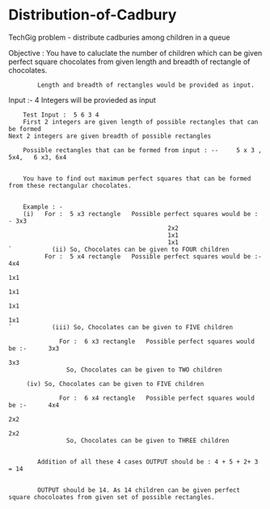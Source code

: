 # Distribution-of-Cadbury
TechGig problem - distribute cadburies among children in a queue


Objective : You have to caluclate the number of children which can be given perfect square chocolates 
            from given length and breadth of rectangle of chocolates.
            
            Length and breadth of rectangles would be provided as input.
            
            
 Input :-   4 Integers will be provieded as input 
 
		Test Input :  5 6 3 4 
		First 2 integers are given length of possible rectangles that can be formed
    Next 2 integers are given breadth of possible rectangles 
      	
 		Possible rectangles that can be formed from input : --     5 x 3 ,  5x4,   6 x3, 6x4 
    
		
		You have to find out maximum perfect squares that can be formed from these rectangular chocolates.
    
    
		Example : -  
        (i)   For :  5 x3 rectangle   Possible perfect squares would be : - 3x3 
											    2x2
											    1x1
											    1x1
	`			(ii) So, Chocolates can be given to FOUR children
              For :  5 x4 rectangle   Possible perfect squares would be :-    4x4  
                                                                              1x1
                                                                              1x1
                                                                              1x1
                                                                              1x1
	`			(iii) So, Chocolates can be given to FIVE children
  
			      For :  6 x3 rectangle   Possible perfect squares would be :-      3x3 
											   	                                                    3x3
				    So, Chocolates can be given to TWO children
           
         (iv) So, Chocolates can be given to FIVE children
  
			      For :  6 x4 rectangle   Possible perfect squares would be :-      4x4 
											   	                                                    2x2
                                                                              2x2
				    So, Chocolates can be given to THREE children
            
            
            Addition of all these 4 cases OUTPUT should be : 4 + 5 + 2+ 3 = 14 
            
            
            OUTPUT should be 14. As 14 children can be given perfect square chocoloates from given set of possible rectangles.
				
 
											   

 

